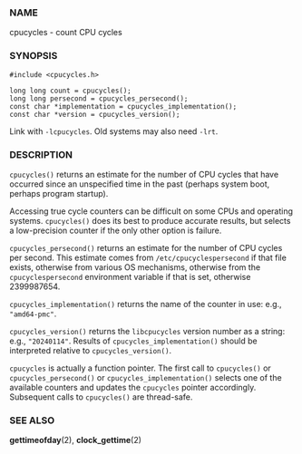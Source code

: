 ### NAME

cpucycles - count CPU cycles

### SYNOPSIS

    #include <cpucycles.h>

    long long count = cpucycles();
    long long persecond = cpucycles_persecond();
    const char *implementation = cpucycles_implementation();
    const char *version = cpucycles_version();

Link with `-lcpucycles`. Old systems may also need `-lrt`.

### DESCRIPTION

`cpucycles()` returns an estimate for the number of CPU cycles that have
occurred since an unspecified time in the past (perhaps system boot,
perhaps program startup).

Accessing true cycle counters can be difficult on some CPUs and
operating systems. `cpucycles()` does its best to produce accurate
results, but selects a low-precision counter if the only other option is
failure.

`cpucycles_persecond()` returns an estimate for the number of CPU cycles
per second. This estimate comes from `/etc/cpucyclespersecond` if that
file exists, otherwise from various OS mechanisms, otherwise from the
`cpucyclespersecond` environment variable if that is set, otherwise
2399987654.

`cpucycles_implementation()` returns the name of the counter in use:
e.g., `"amd64-pmc"`.

`cpucycles_version()` returns the `libcpucycles` version number as a
string: e.g., `"20240114"`. Results of `cpucycles_implementation()`
should be interpreted relative to `cpucycles_version()`.

`cpucycles` is actually a function pointer. The first call to
`cpucycles()` or `cpucycles_persecond()` or `cpucycles_implementation()`
selects one of the available counters and updates the `cpucycles`
pointer accordingly. Subsequent calls to `cpucycles()` are thread-safe.

### SEE ALSO

**gettimeofday**(2), **clock_gettime**(2)
